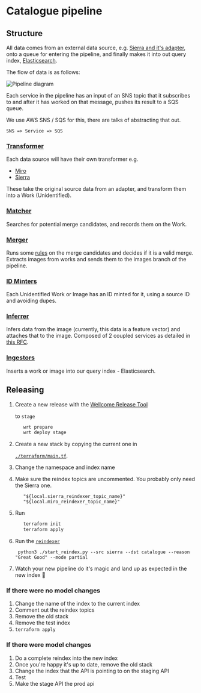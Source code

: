# Catalogue pipeline

## Structure

All data comes from an external data source, e.g. [Sierra and it's adapter](sierra_adapter.md), onto a queue for entering the pipeline, and finally makes it into out query index, [Elasticsearch](https://www.elastic.co/products/elasticsearch).

The flow of data is as follows:

![Pipeline diagram](https://user-images.githubusercontent.com/4429247/80081224-914c6b00-854a-11ea-94e4-5d2618b7b6b1.png)

Each service in the pipeline has an input of an SNS topic that it subscribes to and after it has worked on that message, pushes its result to a SQS queue.

We use AWS SNS / SQS for this, there are talks of abstracting that out.

```text
SNS => Service => SQS
```

### [Transformer](https://github.com/wellcomecollection/catalogue/tree/864b998aae9ed3fe40515edfef061c7c7371f721/pipeline/transformer/README.md)

Each data source will have their own transformer e.g.

* [Miro](https://github.com/wellcomecollection/catalogue/tree/864b998aae9ed3fe40515edfef061c7c7371f721/pipeline/transformer/transformer_miro/README.md)
* [Sierra](https://github.com/wellcomecollection/catalogue/tree/864b998aae9ed3fe40515edfef061c7c7371f721/pipeline/transformer/transformer_sierra/README.md)

These take the original source data from an adapter, and transform them into a Work \(Unidentified\).

### [Matcher](https://github.com/wellcomecollection/catalogue/tree/864b998aae9ed3fe40515edfef061c7c7371f721/pipeline/matcher/README.md)

Searches for potential merge candidates, and records them on the Work.

### [Merger](https://github.com/wellcomecollection/catalogue/tree/864b998aae9ed3fe40515edfef061c7c7371f721/pipeline/merger/README.md)

Runs some [rules](https://github.com/wellcomecollection/catalogue/tree/864b998aae9ed3fe40515edfef061c7c7371f721/pipeline/merger/src/test/scala/uk/ac/wellcome/platform/merger/rules/README.md) on the merge candidates and decides if it is a valid merge. Extracts images from works and sends them to the images branch of the pipeline.

### [ID Minters](https://github.com/wellcomecollection/catalogue/tree/864b998aae9ed3fe40515edfef061c7c7371f721/pipeline/id_minter/README.md)

Each Unidentified Work or Image has an ID minted for it, using a source ID and avoiding dupes.

### [Inferrer](pipeline/inferrer)

Infers data from the image (currently, this data is a feature vector) and attaches that to the image. Composed of 2 coupled services as detailed in [this RFC](https://github.com/wellcomecollection/docs/tree/main/rfcs/021-data_science_in_the_pipeline).

### [Ingestors](https://github.com/wellcomecollection/catalogue/tree/864b998aae9ed3fe40515edfef061c7c7371f721/pipeline/ingestor/README.md)

Inserts a work or image into our query index - Elasticsearch.

## Releasing

1. Create a new release with the [Wellcome Release Tool](https://github.com/wellcometrust/dockerfiles/tree/master/release_tooling)

   to `stage`

   ```bash
      wrt prepare
      wrt deploy stage
   ```

2. Create a new stack by copying the current one in

   [`./terraform/main.tf`](https://github.com/wellcomecollection/catalogue/tree/864b998aae9ed3fe40515edfef061c7c7371f721/pipeline/%60./terraform/main.tf%60).

3. Change the namespace and index name
4. Make sure the reindex topics are uncommented. You probably only need the Sierra one.

   ```text
      "${local.sierra_reindexer_topic_name}"
      "${local.miro_reindexer_topic_name}"
   ```

5. Run

   ```bash
      terraform init
      terraform apply
   ```

6. Run the [`reindexer`](https://github.com/wellcomecollection/catalogue/tree/864b998aae9ed3fe40515edfef061c7c7371f721/reindexer/README.md)

   ```text
    python3 ./start_reindex.py --src sierra --dst catalogue --reason "Great Good" --mode partial
   ```

7. Watch your new pipeline do it's magic and land up as expected in the new index 🔮

### If there were no model changes

1. Change the name of the index to the current index
2. Comment out the reindex topics
3. Remove the old stack
4. Remove the test index
5. `terraform apply`

### If there were model changes

1. Do a complete reindex into the new index
2. Once you're happy it's up to date, remove the old stack
3. Change the index that the API is pointing to on the staging API
4. Test
5. Make the stage API the prod api

